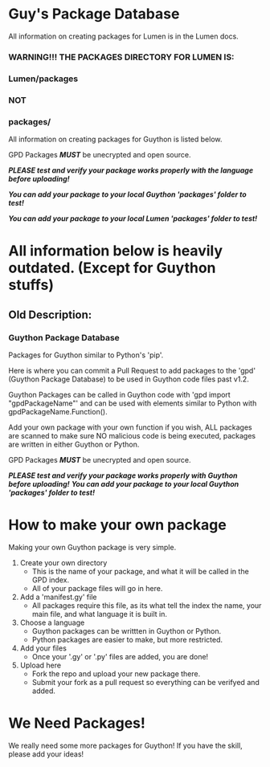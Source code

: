 # Guy's Package Database
All information on creating packages for Lumen is in the Lumen docs.
### WARNING!!! THE PACKAGES DIRECTORY FOR LUMEN IS:
### Lumen/packages
### NOT
### packages/


All information on creating packages for Guython is listed below.

GPD Packages ***MUST*** be unecrypted and open source.

***PLEASE test and verify your package works properly with the language before uploading!***

***You can add your package to your local Guython 'packages' folder to test!***

***You can add your package to your local Lumen 'packages' folder to test!***


# All information below is heavily outdated. (Except for Guython stuffs)

## Old Description:

### Guython Package Database
Packages for Guython similar to Python's 'pip'.

Here is where you can commit a Pull Request to add packages to the 'gpd' (Guython Package Database) to be used in Guython code files past v1.2.

Guython Packages can be called in Guython code with 'gpd import "gpdPackageName"' and can be used with elements similar to Python with gpdPackageName.Function().

Add your own package with your own function if you wish, ALL packages are scanned to make sure NO malicious code is being executed, packages are written in either Guython or Python.

GPD Packages ***MUST*** be unecrypted and open source.

***PLEASE test and verify your package works properly with Guython before uploading!***
***You can add your package to your local Guython 'packages' folder to test!***

# How to make your own package
Making your own Guython package is very simple.
1. Create your own directory
   - This is the name of your package, and what it will be called in the GPD index.
   - All of your package files will go in here.
2. Add a 'manifest.gy' file
   - All packages require this file, as its what tell the index the name, your main file, and what language it is built in.
3. Choose a language
   - Guython packages can be writtten in Guython or Python.
   - Python packages are easier to make, but more restricted.
4. Add your files
   - Once your '.gy' or '.py' files are added, you are done!
5. Upload here
   - Fork the repo and upload your new package there.
   - Submit your fork as a pull request so everything can be verifyed and added.
  
# We Need Packages!
We really need some more packages for Guython! If you have the skill, please add your ideas!
